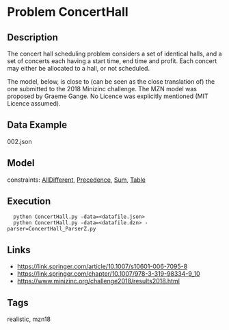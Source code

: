 # Problem ConcertHall
## Description
The concert hall scheduling problem considers a set of identical halls,
and a set of concerts each having a start time, end time and profit.
Each concert may either be allocated to a hall, or not scheduled.

The model, below, is close to (can be seen as the close translation of) the one submitted to the 2018 Minizinc challenge.
The MZN model was proposed by Graeme Gange.
No Licence was explicitly mentioned (MIT Licence assumed).

## Data Example
  002.json

## Model
  constraints: [AllDifferent](http://pycsp.org/documentation/constraints/AllDifferent), [Precedence](http://pycsp.org/documentation/constraints/Precedence), [Sum](http://pycsp.org/documentation/constraints/Sum), [Table](http://pycsp.org/documentation/constraints/Table)

## Execution
```
  python ConcertHall.py -data=<datafile.json>
  python ConcertHall.py -data=<datafile.dzn> -parser=ConcertHall_ParserZ.py
```

## Links
  - https://link.springer.com/article/10.1007/s10601-006-7095-8
  - https://link.springer.com/chapter/10.1007/978-3-319-98334-9_10
  - https://www.minizinc.org/challenge2018/results2018.html

## Tags
  realistic, mzn18
